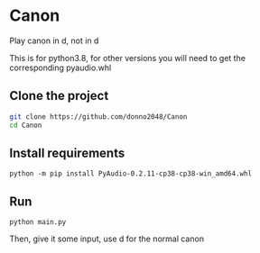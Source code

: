 # Canon

Play canon in d, not in d

This is for python3.8, for other versions you will need to get the corresponding pyaudio.whl

## Clone the project

```sh
git clone https://github.com/donno2048/Canon
cd Canon
```

## Install requirements

```
python -m pip install PyAudio-0.2.11-cp38-cp38-win_amd64.whl
```

## Run

```
python main.py
```

Then, give it some input, use d for the normal canon
